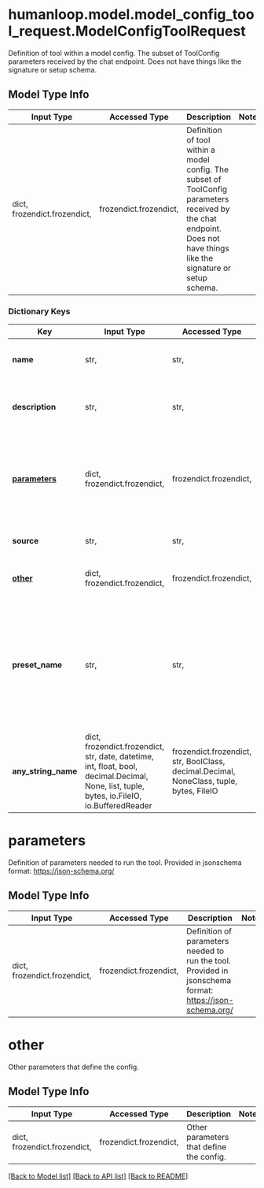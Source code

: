 # humanloop.model.model_config_tool_request.ModelConfigToolRequest

Definition of tool within a model config.  The subset of ToolConfig parameters received by the chat endpoint. Does not have things like the signature or setup schema.

## Model Type Info
Input Type | Accessed Type | Description | Notes
------------ | ------------- | ------------- | -------------
dict, frozendict.frozendict,  | frozendict.frozendict,  | Definition of tool within a model config.  The subset of ToolConfig parameters received by the chat endpoint. Does not have things like the signature or setup schema. | 

### Dictionary Keys
Key | Input Type | Accessed Type | Description | Notes
------------ | ------------- | ------------- | ------------- | -------------
**name** | str,  | str,  | The name of the tool shown to the model. | 
**description** | str,  | str,  | The description of the tool shown to the model. | [optional] 
**[parameters](#parameters)** | dict, frozendict.frozendict,  | frozendict.frozendict,  | Definition of parameters needed to run the tool. Provided in jsonschema format: https://json-schema.org/ | [optional] 
**source** | str,  | str,  | Code source of the tool. | [optional] 
**[other](#other)** | dict, frozendict.frozendict,  | frozendict.frozendict,  | Other parameters that define the config. | [optional] 
**preset_name** | str,  | str,  | If is_preset &#x3D; true, this is the name of the preset tool on Humanloop. This is used as the key to look up the Humanloop runtime of the tool | [optional] 
**any_string_name** | dict, frozendict.frozendict, str, date, datetime, int, float, bool, decimal.Decimal, None, list, tuple, bytes, io.FileIO, io.BufferedReader | frozendict.frozendict, str, BoolClass, decimal.Decimal, NoneClass, tuple, bytes, FileIO | any string name can be used but the value must be the correct type | [optional]

# parameters

Definition of parameters needed to run the tool. Provided in jsonschema format: https://json-schema.org/

## Model Type Info
Input Type | Accessed Type | Description | Notes
------------ | ------------- | ------------- | -------------
dict, frozendict.frozendict,  | frozendict.frozendict,  | Definition of parameters needed to run the tool. Provided in jsonschema format: https://json-schema.org/ | 

# other

Other parameters that define the config.

## Model Type Info
Input Type | Accessed Type | Description | Notes
------------ | ------------- | ------------- | -------------
dict, frozendict.frozendict,  | frozendict.frozendict,  | Other parameters that define the config. | 

[[Back to Model list]](../../README.md#documentation-for-models) [[Back to API list]](../../README.md#documentation-for-api-endpoints) [[Back to README]](../../README.md)

